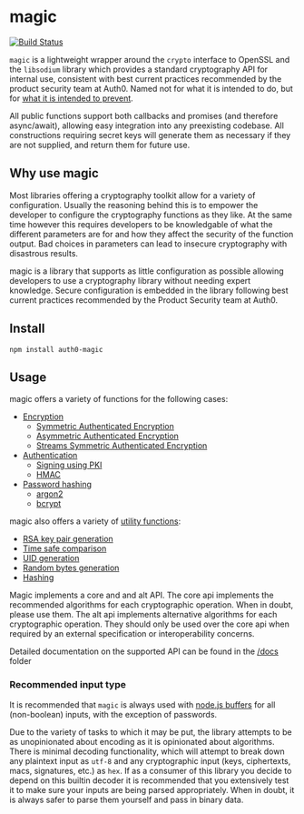 # magic
[![Build Status](https://www.travis-ci.org/auth0/magic.svg?branch=master)](https://travis-ci.org/auth0/magic)

`magic` is a lightweight wrapper around the `crypto` interface to OpenSSL and the `libsodium` library which provides a standard cryptography API for internal use, consistent with best current practices recommended by the product security team at Auth0. Named not for what it is intended to do, but for [what it is intended to prevent](https://en.wikipedia.org/wiki/Magic_(cryptography)).

All public functions support both callbacks and promises (and therefore async/await), allowing easy integration into any preexisting codebase. All constructions requiring secret keys will generate them as necessary if they are not supplied, and return them for future use.

## Why use magic
Most libraries offering a cryptography toolkit allow for a variety of configuration. Usually the reasoning behind this is to empower the developer to configure the cryptography functions as they like. At the same time however this requires developers to be knowledgable of what the different parameters are for and how they affect the security of the function output. Bad choices in parameters can lead to insecure cryptography with disastrous results.

magic is a library that supports as little configuration as possible allowing developers to use a cryptography library without needing expert knowledge. Secure configuration is embedded in the library following best current practices recommended by the Product Security team at Auth0. 

## Install
```
npm install auth0-magic
```

## Usage

magic offers a variety of functions for the following cases:
* [Encryption](/docs/encryption)
  * [Symmetric Authenticated Encryption](/docs/encryption.md#magicencryptaead--magicdecryptaead)
  * [Asymmetric Authenticated Encryption](/docs/encryption.md#magicencryptpki--magicdecryptpki)
  * [Streams Symmetric Authenticated Encryption](/docs/encryption.md#magicencryptstream--magicdecryptstream)
* [Authentication](/docs/authentication)
  * [Signing using PKI](/docs/authentication.md#magicauthsign--magicverifysign)
  * [HMAC](https://github.com/auth0/magic/blob/master/docs/authentication.md#magicauthmac--magicverifymac)
* [Password hashing](/docs/passwordHashing)
  * [argon2](/docs/passwordHashing.md#magicpasswordhash--magicverifypassword)
  * [bcrypt](/docs/passwordHashing.md#magicaltpasswordbcrypt--magicaltverifybcrypt)

magic also offers a variety of [utility functions](/docs/utils): 
 * [RSA key pair generation](/docs/utils.md#magicutilrsakeypairgen)
 * [Time safe comparison](/docs/utils.md#magicutiltimingsafecompare)
 * [UID generation](/docs/utils.md#magicutiluid)
 * [Random bytes generation](/docs/utils.md#magicutilrand)
 * [Hashing](/docs/utils.md#magicutilhash)

Magic implements a core and and alt API. The core api implements the recommended algorithms for each cryptographic operation. When in doubt, please use them. The alt api implements alternative algorithms for each cryptographic operation. They should only be used over the core api when required by an external specification or interoperability concerns.

Detailed documentation on the supported API can be found in the [/docs](/docs) folder 


### Recommended input type
It is recommended that `magic` is always used with [node.js buffers](https://nodejs.org/api/buffer.html) for all (non-boolean) inputs, with the exception of passwords. 

Due to the variety of tasks to which it may be put, the library attempts to be as unopinionated about encoding as it is opinionated about algorithms. There is minimal decoding functionality, which will attempt to break down any plaintext input as `utf-8` and any cryptographic input (keys, ciphertexts, macs, signatures, etc.) as `hex`. If as a consumer of this library you decide to depend on this builtin decoder it is recommended that you extensively test it to make sure your inputs are being parsed appropriately. When in doubt, it is always safer to parse them yourself and pass in binary data.
